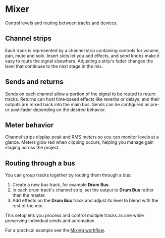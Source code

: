 # Mixer

Control levels and routing between tracks and devices.

## Channel strips

Each track is represented by a channel strip containing controls for volume,
pan, mute and solo. Insert slots let you add effects, and send knobs make it
easy to route the signal elsewhere. Adjusting a strip's fader changes the level
that continues to the next stage in the mix.

## Sends and returns

Sends on each channel allow a portion of the signal to be routed to return
tracks. Returns can host time‑based effects like reverbs or delays, and their
outputs are mixed back into the main bus. Sends can be configured as
pre‑ or post‑fader depending on the desired behavior.

## Meter behavior

Channel strips display peak and RMS meters so you can monitor levels at a
glance. Meters glow red when clipping occurs, helping you manage gain staging
across the project.

## Routing through a bus

You can group tracks together by routing them through a bus:

1. Create a new bus track, for example **Drum Bus**.
2. In each drum track's channel strip, set the output to **Drum Bus** rather
   than the master.
3. Add effects on the **Drum Bus** track and adjust its level to blend with the
   rest of the mix.

This setup lets you process and control multiple tracks as one while preserving
individual sends and automation.

For a practical example see the [Mixing workflow](../workflows/mixing.md).
